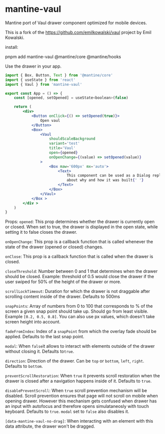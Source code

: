 # mantine-vaul

Mantine port of Vaul drawer component optimized for mobile devices. 

This is a fork of the https://github.com/emilkowalski/vaul project by Emil Kowalski.


install:

pnpm add mantine-vaul @mantine/core @mantine/hooks


Use the drawer in your app.

```jsx
import { Box, Button, Text } from '@mantine/core'
import { useState } from 'react'
import { Vaul } from 'mantine-vaul'

export const App = () => {
    const [opened, setOpened] = useState<boolean>(false)

    return (
        <div>
            <Button onClick={() => setOpened(true)}>
                Open vaul
            </Button>
            <Box>
                <Vaul
                    shouldScaleBackground
                    variant='test'
                    title='Vaul'
                    open={opened}
                    onOpenChange={(value) => setOpened(value)}
                >
                    <Box maw='600px' mx='auto'>
                        <Text>
                            This component can be used as a Dialog replacement on mobile and tablet devices. You can read
                            about why and how it was built{' '}
                        </Text>
                    </Box>
                </Vaul>
            </Box >
        </div >
    )
}
```

Props:
`opened`: This prop determines whether the drawer is currently open or closed. When set to true, the drawer is displayed in the open state, while setting it to false closes the drawer.

`onOpenChange`: This prop is a callback function that is called whenever the state of the drawer (opened or closed) changes.

`onClose`: This prop is a callback function that is called when the drawer is closed. 

`closeThreshold`: Number between 0 and 1 that determines when the drawer should be closed. Example: threshold of 0.5 would close the drawer if the user swiped for 50% of the height of the drawer or more.

`scrollLockTimeout`: Duration for which the drawer is not draggable after scrolling content inside of the drawer. Defaults to 500ms

`snapPoints`: Array of numbers from 0 to 100 that corresponds to % of the screen a given snap point should take up. Should go from least visible. Example `[0.2, 0.5, 0.8]`. You can also use px values, which doesn't take screen height into account.

`fadeFromIndex`: Index of a `snapPoint` from which the overlay fade should be applied. Defaults to the last snap point.

`modal`: When `false`it allows to interact with elements outside of the drawer without closing it. Defaults to`true`.

`direction`: Direction of the drawer. Can be `top` or `bottom`, `left`, `right`. Defaults to `bottom`.

`preventScrollRestoration`: When `true` it prevents scroll restoration when the drawer is closed after a navigation happens inside of it. Defaults to `true`.

`disablePreventScroll`: When `true` scroll prevention mechanism will be disabled. Scroll prevention ensures that page will not scroll on mobile when opening drawer. However this mechanism gets confused when drawer has an input with autofocus and therefore opens simulataneosly with touch keyboard. Defaults to `true`. `modal` set to `false` also disables it.

`[data-mantine-vaul-no-drag]`: When interacting with an element with this data attribute, the drawer won't be dragged.